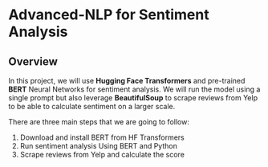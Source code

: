# Advanced-NLP for Sentiment Analysis

## Overview
In this project, we will use **Hugging Face Transformers** and pre-trained **BERT** Neural Networks for sentiment analysis. We will run the model using a single prompt but also leverage **BeautifulSoup** to scrape reviews from Yelp to be able to calculate sentiment on a larger scale.

There are three main steps that we are going to follow:
1. Download and install BERT from HF Transformers
2. Run sentiment analysis Using BERT and Python
3. Scrape reviews from Yelp and calculate the score
